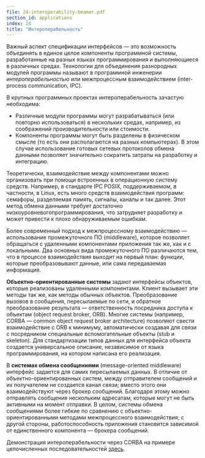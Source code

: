 ```yaml
---
file: 24-interoperability-beamer.pdf
section_id: applications
index: 24
title: "Интероперабельность"
---
```


Важный аспект спецификации интерфейсов — это возможность объединять в единое целое
компоненты программной системы, разработанные на разных языках программирования
и выполняющиеся в различных средах. Технологии для объединения разнородных модулей
программы называют в программной инженерии *интероперабельностью*
или межпроцессным взаимодействием (inter-process communication, IPC).

В крупных программных проектах интероперабельность зачастую необходима:

* Различные модули программы могут разрабатываться (или повторно использоваться)
  в нескольких средах, например, из соображений производительности или стоимости.
* Компоненты программы могут быть разделены в физическом смысле (то есть они располагаются
  на разных компьютерах). В этом случае использование готовых сетевых протоколов
  обмена данными позволяет значительно сократить затраты на разработку и интеграцию.

Теоретически, взаимодействие между компонентами можно организовать при помощи встроенных
в операционную систему средств. Например, в стандарте IPC POSIX, поддерживаемом,
в частности, в Linux, есть много средств взаимодействия программ: семафоры,
разделяемая память, сигналы, каналы и так далее. Этот метод обмена данными требует
достаточно низкоуровневогопрограммирования, что затрудняет разработку и может привести
к плохо обнаруживаемым ошибкам.

Более современный подход к межпроцессному взаимодействию — использование
промежуточного ПО (middleware), которое позволяет обращаться с удаленными компонентами
приложения так же, как и с локальными. Два основных вида промежуточного ПО различаются
тем, что в процессе взаимодействия выходит на первый план: функции, которые преобразовывают
данные, или сама передаваемая информация.

**Объектно-ориентированные системы** задают интерфейсы объектов, которые реализованы
удаленными компонентами. Клиент вызывает эти методы так же, как методы обычных объектов.
Преобразование вызовов в сообщения, пересылаемые по сети, и обратное преобразование
результата — ответственность посредника доступа к объектам (object request broker,
ORB). Многие системы (например, CORBA — common object request broker architecture)
позволяют свести взаимодействие с ORB к минимуму, автоматически создавая для связи
с посредником специальные вспомогательные объекты (stub и skeleton).
Для стандартизации типов данных для интерфейса объекта создается универсальное описание,
независимое от языка программирования, на котором написана его реализация.

В **системах обмена сообщениями** (message-oriented middleware) интерфейс задается
для самих пересылаемых данных. В отличие от объектно-ориентированных систем,
между отправителем сообщений и их получателем не создается канал связи;
вместо этого они взаимодействуют через брокер сообщений. Благодаря этому
можно отправлять сообщения нескольким адресатам, которые могут не быть активными
на момент отправки. В целом, системы обмена сообщениями более гибкие по сравнению
с объектно-ориентированными методами межпроцессного взаимодействия; с другой стороны,
работоспособность приложения становится зависимой от единственного компонента —
брокера сообщений.

Демонстрация интероперабельности через CORBA на примере целочисленных
последовательностей [здесь][corba].

[corba]: https://github.com/slowli/corba-int-sequences

